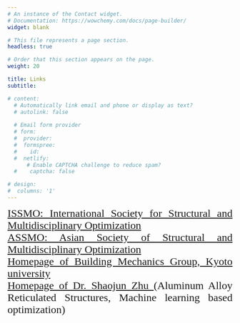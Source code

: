 ```yaml
---
# An instance of the Contact widget.
# Documentation: https://wowchemy.com/docs/page-builder/
widget: blank

# This file represents a page section.
headless: true

# Order that this section appears on the page.
weight: 20

title: Links
subtitle:

# content:
  # Automatically link email and phone or display as text?
  # autolink: false
  
  # Email form provider
  # form:
  #  provider: 
  #  formspree:
  #    id:
  #  netlify:
      # Enable CAPTCHA challenge to reduce spam?
  #    captcha: false

# design:
#  columns: '1'
---
```

<font size="5" font face = "Times New Roman">
<DIV align="justify">
<a href="https://www.issmo.net/" target="_blank">ISSMO: International Society for Structural and Multidisciplinary Optimization</a><br>  
<a href="http://assmo.org/" target="_blank" >ASSMO: Asian Society of Structural and Multidisciplinary Optimization</a><br> 
<a href="http://www.se-lab.archi.kyoto-u.ac.jp/en/" target="_blank">Homepage of Building Mechanics Group, Kyoto university </a><br>
<a href="https://www.zhushaojun.com/index_eng.html" target="_blank">Homepage of Dr. Shaojun Zhu </a>(Aluminum Alloy Reticulated Structures, Machine learning based optimization)<br> 

</DIV>

